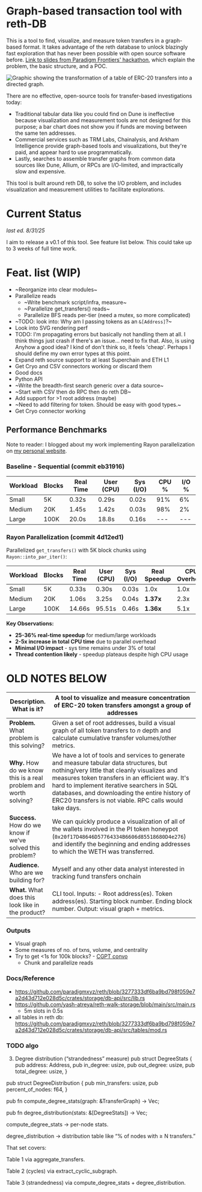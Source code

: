 # Graph-based transaction tool with reth-DB

This is a tool to find, visualize, and measure token transfers in a graph-based format. It takes advantage of the reth database to unlock blazingly fast exploration that has never been possible with open source software before. [Link to slides from Paradigm Frontiers' hackathon](https://docs.google.com/presentation/d/1j2BoZv-iszDs88wIsYS2kxomsdlOZNqOSjNmQhSGiKk/edit?usp=sharing), which explain the problem, the basic structure, and a POC.

![Graphic showing the transformation of a table of ERC-20 transfers into a directed graph.](https://zachrwong.info/wp-content/uploads/2025/09/Screenshot-2025-09-01-at-7.56.59-PM.png "For token transfers, graphs can be easier to reason about, but finding and formatting about the transfers is challenging today.")

There are no effective, open-source tools for transfer-based investigations today:
- Traditional tabular data like you could find on Dune is ineffective because visualization and measurement tools are not designed for this purpose; a bar chart does not show you if funds are moving between the same ten addresses.
- Commercial services such as TRM Labs, Chainalysis, and Arkham Intelligence provide graph-based tools and visualizations, but they're paid, and appear hard to use programmatically.
- Lastly, searches to assemble transfer graphs from common data sources like Dune, Allium, or RPCs are I/O-limited, and impractically slow and expensive.

This tool is built around reth DB, to solve the I/O problem, and includes visualization and measurement utilities to facilitate explorations.

# Current Status
*last ed. 8/31/25*

I aim to release a v0.1 of this tool. See feature list below. This could take up to 3 weeks of full time work.

# Feat. list (WIP)
- ~Reorganize into clear modules~
- Parallelize reads
  - ~Write benchmark script/infra, measure~
  - ~Parallelize get_transfers() reads~
  - Parallelize BFS reads per-tier (need a mutex, so more complicated)
- ~TODO: look into: Why am I passing tokens as an `&[Address]`?~
- Look into SVG rendering perf
- TODO: I'm propagating errors but basically not handling them at all. I think things just crash if there's an issue... need to fix that. Also, is using Anyhow a good idea? I kind of don't think so, it feels 'cheap'. Perhaps I should define my own error types at this point.
- Expand reth source support to at least Superchain and ETH L1
- Get Cryo and CSV connectors working or discard them
- Good docs
- Python API
- ~Write the breadth-first search generic over a data source~
- ~Start with CSV then do RPC then do reth DB~
- Add support for >1 root address (maybe)
- ~Need to add filtering for token. Should be easy with good types.~
- Get Cryo connector working

## Performance Benchmarks

Note to reader: I blogged about my work implementing Rayon parallelization on [my personal website](https://zachrwong.info/my-first-foray-into-benchmarking/).

### Baseline - Sequential (commit eb31916)

| Workload | Blocks | Real Time | User (CPU) | Sys (I/O) | CPU % | I/O % |
|----------|--------|-----------|------------|-----------|-------|-------|
| Small    | 5K     | 0.32s     | 0.29s      | 0.02s     | 91%   | 6%    |
| Medium   | 20K    | 1.45s     | 1.42s      | 0.03s     | 98%   | 2%    |
| Large    | 100K   | 20.0s     | 18.8s      | 0.16s     | ---   | ---   |

### Rayon Parallelization (commit 4d12ed1)

Parallelized `get_transfers()` with 5K block chunks using `Rayon::into_par_iter()`:

| Workload | Blocks | Real Time | User (CPU) | Sys (I/O) | Real Speedup | CPU Overhead |
|----------|--------|-----------|------------|-----------|--------------|--------------|
| Small    | 5K     | 0.33s     | 0.30s      | 0.03s     | 1.0x         | 1.0x         |
| Medium   | 20K    | 1.06s     | 3.25s      | 0.04s     | **1.37x**    | 2.3x         |
| Large    | 100K   | 14.66s    | 95.51s     | 0.46s     | **1.36x**    | 5.1x         |

**Key Observations:**
- **25-36% real-time speedup** for medium/large workloads
- **2-5x increase in total CPU time** due to parallel overhead
- **Minimal I/O impact** - sys time remains under 3% of total
- **Thread contention likely** - speedup plateaus despite high CPU usage

# OLD NOTES BELOW
| **Description.** What is it? | A tool to visualize and measure concentration of ERC-20 token transfers amongst a group of addresses |
| --- | --- |
| **Problem.** What problem is this solving? | Given a set of root addresses, build a visual graph of all token transfers to *n* depth and calculate cumulative transfer volumes/other metrics. |
| **Why.** How do we know this is a real problem and worth solving? | We have a lot of tools and services to generate and measure tabular data structures, but nothing/very little that cleanly visualizes and measures token transfers in an efficient way. It's hard to implement iterative searchers in SQL databases, and downloading the entire history of ERC20 transfers is not viable. RPC calls would take days. |
| **Success.** How do we know if we’ve solved this problem? | We can quickly produce a visualization of all of the wallets involved in the PI token honeypot (`0x20f17D48646D57764334B6606d85518680D4e276`) and identify the beginning and ending addresses to which the WETH was transferred. |
| **Audience.** Who are we building for? | Myself and any other data analyst interested in tracking fund transfers onchain |
| **What.** What does this look like in the product? | CLI tool. Inputs: - Root address(es). Token address(es). Starting block number. Ending block number. Output: visual graph + metrics. |

### Outputs
- Visual graph
- Some measures of no. of txns, volume, and centrality
- Try to get <1s for 100k blocks? - [CGPT convo](https://chatgpt.com/share/e/6872c2bc-5358-8013-8a99-291ad6cfa795)
  - Chunk and parallelize reads

### Docs/Reference
- https://github.com/paradigmxyz/reth/blob/3277333df6ba9bd798f059e7a2d43d712e028d5c/crates/storage/db-api/src/lib.rs
- https://github.com/yash-atreya/reth-walk-storage/blob/main/src/main.rs
  - 5m slots in 0.5s
- all tables in reth db: https://github.com/paradigmxyz/reth/blob/3277333df6ba9bd798f059e7a2d43d712e028d5c/crates/storage/db-api/src/tables/mod.rs

### TODO algo
3. Degree distribution (“strandedness” measure)
pub struct DegreeStats {
    pub address: Address,
    pub in_degree: usize,
    pub out_degree: usize,
    pub total_degree: usize,
}

pub struct DegreeDistribution {
    pub min_transfers: usize,
    pub percent_of_nodes: f64,
}

pub fn compute_degree_stats(graph: &TransferGraph) -> Vec<DegreeStats>;

pub fn degree_distribution(stats: &[DegreeStats]) -> Vec<DegreeDistribution>;


compute_degree_stats → per-node stats.

degree_distribution → distribution table like “% of nodes with ≥ N transfers.”

That set covers:

Table 1 via aggregate_transfers.

Table 2 (cycles) via extract_cyclic_subgraph.

Table 3 (strandedness) via compute_degree_stats + degree_distribution.
